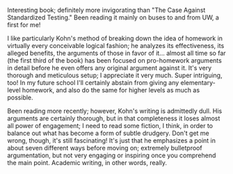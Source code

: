 Interesting book; definitely more invigorating than "The Case Against Standardized Testing." Been reading it mainly on buses to and from UW, a first for me!

I like particularly Kohn's method of breaking down the idea of homework in virtually every conceivable logical fashion; he analyzes its effectiveness, its alleged benefits, the arguments of those in favor of it... almost all time so far (the first third of the book) has been focused on pro-homework arguments in detail before he even offers any original argument against it. It's very thorough and meticulous setup; I appreciate it very much. Super intriguing, too! In my future school I'll certainly abstain from giving any elementary-level homework, and also do the same for higher levels as much as possible.

Been reading more recently; however, Kohn's writing is admittedly dull. His arguments are certainly thorough, but in that completeness it loses almost all power of engagement; I need to read some fiction, I think, in order to balance out what has become a form of subtle drudgery. Don't get me wrong, though, it's still fascinating! It's just that he emphasizes a point in about seven different ways before moving on; extremely bulletproof argumentation, but not very engaging or inspiring once you comprehend the main point. Academic writing, in other words, really.
